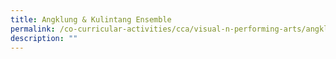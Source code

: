 ```yaml
---
title: Angklung & Kulintang Ensemble
permalink: /co-curricular-activities/cca/visual-n-performing-arts/angklung-n-kulintang-ensemble/
description: ""
---
```

